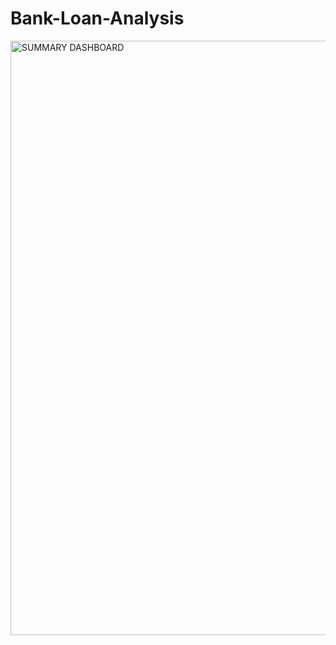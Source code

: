 # Bank-Loan-Analysis
<img width="1723" height="951" alt="SUMMARY DASHBOARD" src="https://github.com/user-attachments/assets/11780f71-26f9-458d-9972-667abd58bfa5" />
